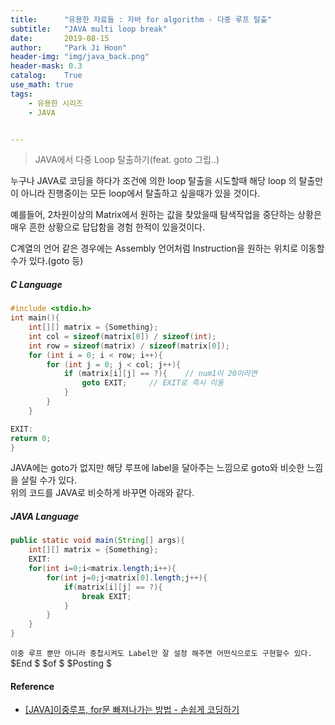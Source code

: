 ```yaml
---
title:      "유용한 자료들 : 자바 for algorithm - 다중 루프 탈출"
subtitle:   "JAVA multi loop break"
date:       2019-08-15
author:     "Park Ji Hoon"
header-img: "img/java_back.png"
header-mask: 0.3
catalog:    True
use_math: true
tags:
    - 유용한 시리즈
    - JAVA


---
```

> JAVA에서 다중 Loop 탈출하기(feat. goto 그립..)

누구나 JAVA로 코딩을 하다가 조건에 의한 loop 탈출을 시도할때 해당 loop 의 탈출만이 아니라 진행중이는 모든 loop에서 탈출하고 싶을때가 있을 것이다.  


예를들어, 2차원이상의 Matrix에서 원하는 값을 찾았을때 탐색작업을 중단하는 상황은 매우 흔한 상황으로 답답함을 경험 한적이 있을것이다.

C계열의 언어 같은 경우에는 Assembly 언어처럼 Instruction을 원하는 위치로 이동할수가 있다.(goto 등)  

##### C Language
```c
#include <stdio.h>
int main(){
    int[][] matrix = {Something};
    int col = sizeof(matrix[0]) / sizeof(int);
    int row = sizeof(matrix) / sizeof(matrix[0]);
    for (int i = 0; i < row; i++){
        for (int j = 0; j < col; j++){
            if (matrix[i][j] == ?){    // num1이 20이라면
                goto EXIT;     // EXIT로 즉시 이동
            }
        }
    }

EXIT:    
return 0;
}
```


JAVA에는 goto가 없지만 해당 루프에 label을 달아주는 느낌으로 goto와 비슷한 느낌을 살릴 수가 있다.  
위의 코드를 JAVA로 비슷하게 바꾸면 아래와 같다.
##### JAVA Language
```java
public static void main(String[] args){
    int[][] matrix = {Something};
    EXIT:
    for(int i=0;i<matrix.length;i++){
        for(int j=0;j<matrix[0].length;j++){
            if(matrix[i][j] == ?){
                break EXIT;
            }
        }
    }
}
```


`이중 루프 뿐만 아니라 중첩시켜도 Label만 잘 설정 해주면 어떤식으로도 구현할수 있다.`
$End $ $of $ $Posting $ 


#### Reference
 - [[JAVA]이중루프, for문 빠져나가는 방법 - 손쉽게 코딩하기][1]


[1]:[https://docu94.tistory.com/41]
